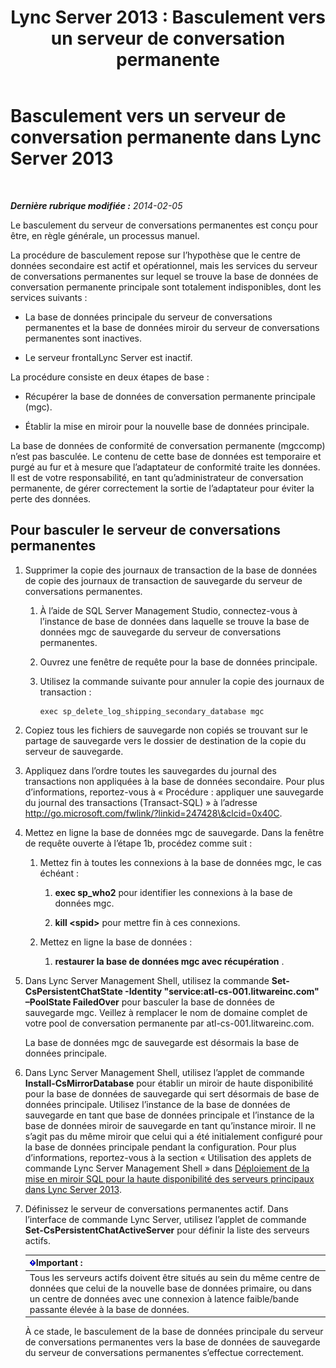 ﻿---
title: 'Lync Server 2013 : Basculement vers un serveur de conversation permanente'
TOCTitle: Basculement vers un serveur de conversation permanente
ms:assetid: 2cd79ffd-fee6-44ce-96cf-b98bf25e2690
ms:mtpsurl: https://technet.microsoft.com/fr-fr/library/JJ204772(v=OCS.15)
ms:contentKeyID: 49296729
ms.date: 05/20/2016
mtps_version: v=OCS.15
ms.translationtype: HT
---

# Basculement vers un serveur de conversation permanente dans Lync Server 2013

 

_**Dernière rubrique modifiée :** 2014-02-05_

Le basculement du serveur de conversations permanentes est conçu pour être, en règle générale, un processus manuel.

La procédure de basculement repose sur l’hypothèse que le centre de données secondaire est actif et opérationnel, mais les services du serveur de conversations permanentes sur lequel se trouve la base de données de conversation permanente principale sont totalement indisponibles, dont les services suivants :

  - La base de données principale du serveur de conversations permanentes et la base de données miroir du serveur de conversations permanentes sont inactives.

  - Le serveur frontalLync Server est inactif.

La procédure consiste en deux étapes de base :

  - Récupérer la base de données de conversation permanente principale (mgc).

  - Établir la mise en miroir pour la nouvelle base de données principale.

La base de données de conformité de conversation permanente (mgccomp) n’est pas basculée. Le contenu de cette base de données est temporaire et purgé au fur et à mesure que l’adaptateur de conformité traite les données. Il est de votre responsabilité, en tant qu’administrateur de conversation permanente, de gérer correctement la sortie de l’adaptateur pour éviter la perte des données.

## Pour basculer le serveur de conversations permanentes

1.  Supprimer la copie des journaux de transaction de la base de données de copie des journaux de transaction de sauvegarde du serveur de conversations permanentes.
    
    1.  À l’aide de SQL Server Management Studio, connectez-vous à l’instance de base de données dans laquelle se trouve la base de données mgc de sauvegarde du serveur de conversations permanentes.
    
    2.  Ouvrez une fenêtre de requête pour la base de données principale.
    
    3.  Utilisez la commande suivante pour annuler la copie des journaux de transaction :
        
            exec sp_delete_log_shipping_secondary_database mgc

2.  Copiez tous les fichiers de sauvegarde non copiés se trouvant sur le partage de sauvegarde vers le dossier de destination de la copie du serveur de sauvegarde.

3.  Appliquez dans l’ordre toutes les sauvegardes du journal des transactions non appliquées à la base de données secondaire. Pour plus d’informations, reportez-vous à « Procédure : appliquer une sauvegarde du journal des transactions (Transact-SQL) » à l’adresse http://go.microsoft.com/fwlink/?linkid=247428\&clcid=0x40C.

4.  Mettez en ligne la base de données mgc de sauvegarde. Dans la fenêtre de requête ouverte à l’étape 1b, procédez comme suit :
    
    1.  Mettez fin à toutes les connexions à la base de données mgc, le cas échéant :
        
        1.  **exec sp\_who2** pour identifier les connexions à la base de données mgc.
        
        2.  **kill \<spid\>** pour mettre fin à ces connexions.
    
    2.  Mettez en ligne la base de données :
        
        1.  **restaurer la base de données mgc avec récupération** .

5.  Dans Lync Server Management Shell, utilisez la commande **Set-CsPersistentChatState -Identity "service:atl-cs-001.litwareinc.com" –PoolState FailedOver** pour basculer la base de données de sauvegarde mgc. Veillez à remplacer le nom de domaine complet de votre pool de conversation permanente par atl-cs-001.litwareinc.com.
    
    La base de données mgc de sauvegarde est désormais la base de données principale.

6.  Dans Lync Server Management Shell, utilisez l’applet de commande **Install-CsMirrorDatabase** pour établir un miroir de haute disponibilité pour la base de données de sauvegarde qui sert désormais de base de données principale. Utilisez l’instance de la base de données de sauvegarde en tant que base de données principale et l’instance de la base de données miroir de sauvegarde en tant qu’instance miroir. Il ne s’agit pas du même miroir que celui qui a été initialement configuré pour la base de données principale pendant la configuration. Pour plus d’informations, reportez-vous à la section « Utilisation des applets de commande Lync Server Management Shell » dans [Déploiement de la mise en miroir SQL pour la haute disponibilité des serveurs principaux dans Lync Server 2013](lync-server-2013-deploying-sql-mirroring-for-back-end-server-high-availability.md).

7.  Définissez le serveur de conversations permanentes actif. Dans l’interface de commande Lync Server, utilisez l’applet de commande **Set-CsPersistentChatActiveServer** pour définir la liste des serveurs actifs.
    
    <table>
    <thead>
    <tr class="header">
    <th><img src="images/Gg425917.important(OCS.15).gif" title="important" alt="important" />Important :</th>
    </tr>
    </thead>
    <tbody>
    <tr class="odd">
    <td>Tous les serveurs actifs doivent être situés au sein du même centre de données que celui de la nouvelle base de données primaire, ou dans un centre de données avec une connexion à latence faible/bande passante élevée à la base de données.</td>
    </tr>
    </tbody>
    </table>
    
    À ce stade, le basculement de la base de données principale du serveur de conversations permanentes vers la base de données de sauvegarde du serveur de conversations permanentes s’effectue correctement.

